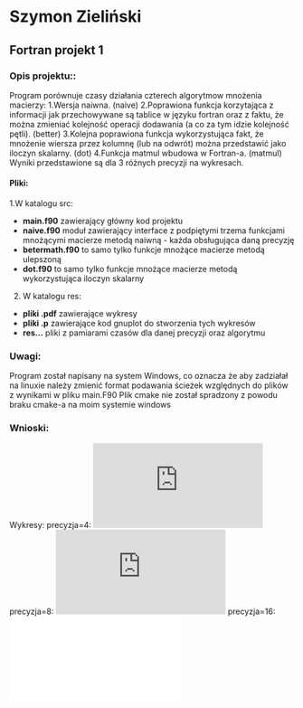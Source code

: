 # Szymon Zieliński
## Fortran projekt 1

### Opis projektu::
Program porównuje czasy działania czterech algorytmow mnożenia macierzy:
1.Wersja naiwna. (naive)
2.Poprawiona funkcja korzytająca z informacji jak przechowywane są tablice w języku fortran oraz z faktu, że można zmieniać kolejność operacji dodawania (a co za tym idzie kolejność pętli). (better) 
3.Kolejna poprawiona funkcja wykorzystująca fakt, że mnożenie wiersza przez kolumnę (lub na odwrót) można przedstawić jako iloczyn skalarny. (dot)
4.Funkcja matmul wbudowa w Fortran-a. (matmul)
Wyniki przedstawione są dla 3 różnych precyzji na wykresach.

#### Pliki:
1.W katalogu src:
* **main.f90** zawierający główny kod projektu
* **naive.f90** moduł zawierający interface z podpiętymi trzema funkcjami mnożącymi macierze metodą naiwną - każda obsługująca daną precyzję
* **betermath.f90** to samo tylko funkcje mnożące macierze metodą ulepszoną
* **dot.f90** to samo tylko funkcje mnożące macierze metodą wykorzystująca iloczyn skalarny
2. W katalogu res:
* **pliki .pdf** zawierające wykresy
* **pliki .p** zawierające kod gnuplot do stworzenia tych wykresów
* **res...** pliki z pamiarami czasów dla danej precyzji oraz algorytmu

### Uwagi:
Program został napisany na system Windows, co oznacza że aby zadziałał na linuxie należy zmienić format podawania ścieżek względnych do plików z wynikami w pliku main.F90
Plik cmake nie został spradzony z powodu braku cmake-a na moim systemie windows

### Wnioski:
Wykresy:
precyzja=4:
![4](https://github.com/Simon1PL/FortranProject1/blob/master/res/wykres4.pdf)
precyzja=8:
![8](https://github.com/Simon1PL/FortranProject1/blob/master/res/wykres8.pdf)
precyzja=16:
![16](./res/wykres16.pdf)
